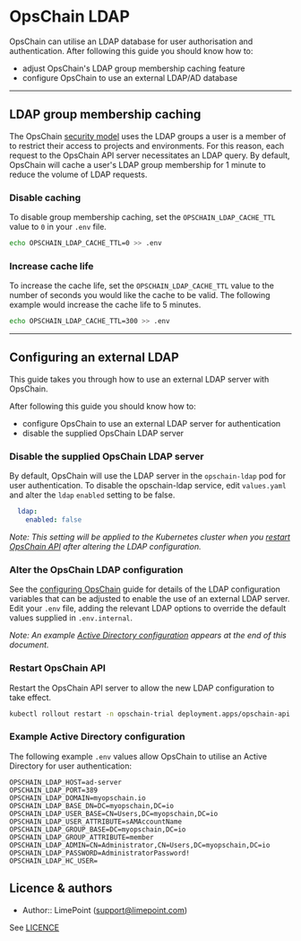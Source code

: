 # OpsChain LDAP

OpsChain can utilise an LDAP database for user authorisation and authentication. After following this guide you should know how to:

- adjust OpsChain's LDAP group membership caching feature
- configure OpsChain to use an external LDAP/AD database

---

## LDAP group membership caching

The OpsChain [security model](restricting_user_access.md) uses the LDAP groups a user is a member of to restrict their access to projects and environments. For this reason, each request to the OpsChain API server necessitates an LDAP query. By default, OpsChain will cache a user's LDAP group membership for 1 minute to reduce the volume of LDAP requests.

### Disable caching

To disable group membership caching, set the `OPSCHAIN_LDAP_CACHE_TTL` value to `0` in your `.env` file.

```bash
echo OPSCHAIN_LDAP_CACHE_TTL=0 >> .env
```

### Increase cache life

To increase the cache life, set the `OPSCHAIN_LDAP_CACHE_TTL` value to the number of seconds you would like the cache to be valid. The following example would increase the cache life to 5 minutes.

```bash
echo OPSCHAIN_LDAP_CACHE_TTL=300 >> .env
```

---

## Configuring an external LDAP

This guide takes you through how to use an external LDAP server with OpsChain.

After following this guide you should know how to:

- configure OpsChain to use an external LDAP server for authentication
- disable the supplied OpsChain LDAP server

### Disable the supplied OpsChain LDAP server

By default, OpsChain will use the LDAP server in the `opschain-ldap` pod for user authentication. To disable the opschain-ldap service, edit `values.yaml` and alter the `ldap` `enabled` setting to be false.

```yaml
  ldap:
    enabled: false
```

_Note: This setting will be applied to the Kubernetes cluster when you [restart OpsChain API](#restart-opschain-api) after altering the LDAP configuration._

### Alter the OpsChain LDAP configuration

See the [configuring OpsChain](configuring_opschain.md#ldap-configuration) guide for details of the LDAP configuration variables that can be adjusted to enable the use of an external LDAP server. Edit your `.env` file, adding the relevant LDAP options to override the default values supplied in `.env.internal`.

_Note: An example [Active Directory configuration](#example-active-directory-configuration) appears at the end of this document._

### Restart OpsChain API

Restart the OpsChain API server to allow the new LDAP configuration to take effect.

```bash
kubectl rollout restart -n opschain-trial deployment.apps/opschain-api
```

### Example Active Directory configuration

The following example `.env` values allow OpsChain to utilise an Active Directory for user authentication:

```dotenv
OPSCHAIN_LDAP_HOST=ad-server
OPSCHAIN_LDAP_PORT=389
OPSCHAIN_LDAP_DOMAIN=myopschain.io
OPSCHAIN_LDAP_BASE_DN=DC=myopschain,DC=io
OPSCHAIN_LDAP_USER_BASE=CN=Users,DC=myopschain,DC=io
OPSCHAIN_LDAP_USER_ATTRIBUTE=sAMAccountName
OPSCHAIN_LDAP_GROUP_BASE=DC=myopschain,DC=io
OPSCHAIN_LDAP_GROUP_ATTRIBUTE=member
OPSCHAIN_LDAP_ADMIN=CN=Administrator,CN=Users,DC=myopschain,DC=io
OPSCHAIN_LDAP_PASSWORD=AdministratorPassword!
OPSCHAIN_LDAP_HC_USER=
```

## Licence & authors

- Author:: LimePoint (support@limepoint.com)

See [LICENCE](/LICENCE.md)
